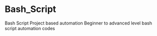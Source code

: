 # Bash_Script
Bash Script Project based automation
Beginner to advanced level bash script automation codes 
